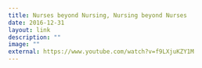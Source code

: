 ```yaml
---
title: Nurses beyond Nursing, Nursing beyond Nurses
date: 2016-12-31
layout: link
description: ""
image: ""
external: https://www.youtube.com/watch?v=f9LXjuKZY1M
---
```

